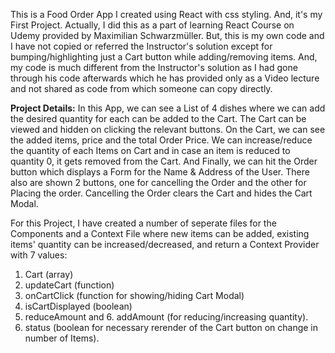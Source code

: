 This is a Food Order App I created using React with css styling. And, it's my First Project.
Actually, I did this as a part of learning React Course on Udemy provided by Maximilian Schwarzmüller.
But, this is my own code and I have not copied or referred the Instructor's solution except for bumping/highlighting just a Cart button while adding/removing items.
And, my code is much different from the Instructor's solution as I had gone through his code afterwards which he has provided only as a Video lecture and not shared as code from which someone can copy directly.

**Project Details:**
In this App, we can see a List of 4 dishes where we can add the desired quantity for each can be added to the Cart.
The Cart can be viewed and hidden on clicking the relevant buttons. On the Cart, we can see the added items, price and the total Order Price.
We can increase/reduce the quantity of each Items on Cart and in case an item is reduced to quantity 0, it gets removed from the Cart.
And Finally, we can hit the Order button which displays a Form for the Name & Address of the User. There also are shown 2 buttons, one for cancelling the Order and the other for Placing the order. Cancelling the Order clears the Cart and hides the Cart Modal.

For this Project, I have created a number of seperate files for the Components and a Context File where new items can be added, existing items' quantity can be increased/decreased, and return a Context Provider with 7 values:
1. Cart (array)
2. updateCart (function)
3. onCartClick (function for showing/hiding Cart Modal)
4. isCartDisplayed (boolean)
5. reduceAmount and 6. addAmount (for reducing/increasing quantity).
6. status (boolean for necessary rerender of the Cart button on change in number of Items).

